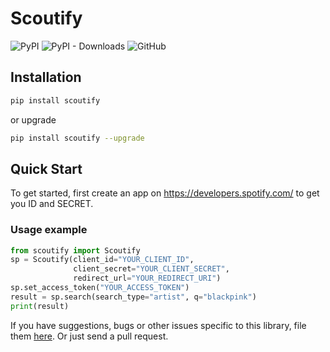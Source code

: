 # Scoutify

![PyPI](https://img.shields.io/pypi/v/scoutify)
![PyPI - Downloads](https://img.shields.io/pypi/dm/scoutify)
![GitHub](https://img.shields.io/github/license/samsan-tech/scoutify)



## Installation

```bash
pip install scoutify
```

or upgrade

```bash
pip install scoutify --upgrade
```

## Quick Start

To get started, first create an app on https://developers.spotify.com/ to get you ID and SECRET.

### Usage example

```python
from scoutify import Scoutify
sp = Scoutify(client_id="YOUR_CLIENT_ID",
              client_secret="YOUR_CLIENT_SECRET",
              redirect_url="YOUR_REDIRECT_URI")
sp.set_access_token("YOUR_ACCESS_TOKEN")
result = sp.search(search_type="artist", q="blackpink")
print(result)
```


If you have suggestions, bugs or other issues specific to this library,
file them [here](https://github.com/samsan-tech/scoutify/issues).
Or just send a pull request.
